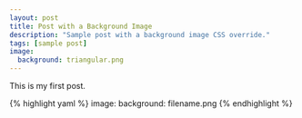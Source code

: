 ```yaml
---
layout: post
title: Post with a Background Image
description: "Sample post with a background image CSS override."
tags: [sample post]
image:
  background: triangular.png
---
```


This is my first post.

{% highlight yaml %}
image:
  background: filename.png
{% endhighlight %}